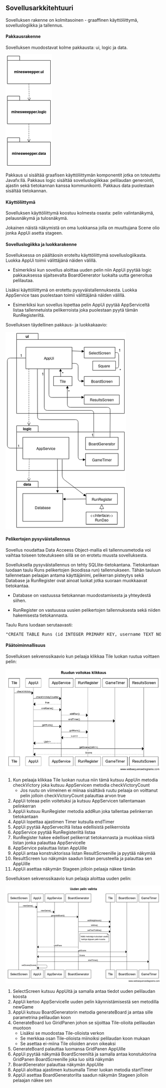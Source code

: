 ## Sovellusarkkitehtuuri

Sovelluksen rakenne on kolmitasoinen - graaffinen käyttöliittymä, sovelluslogiikka ja tallennus.

#### Pakkausrakenne

Sovelluksen muodostavat kolme pakkausta: ui, logic ja data.

![Pakkausrakenne](/dokumentaatio/kuvat/rakenne.png "Pakkausrakenne")

Pakkaus ui sisältää graafisen käyttöliittymän komponentit jotka on toteutettu Javafx:llä. Pakkaus logic sisältää sovelluslogiikkaa: pelilaudan generointi, ajastin sekä tietokannan kanssa kommunikointi. Pakkaus data puolestaan sisältää tietokannan.

#### Käyttöliittymä 

Sovelluksen käyttöliittymä koostuu kolmesta osasta: pelin valintanäkymä, pelausnäkymä ja tulosnäkymä.

Jokainen näistä näkymistä on oma luokkansa jolla on muuttujana Scene olio jonka AppUi asetta stageen.

#### Sovelluslogiikka ja luokkarakenne

Sovelluksessa on päältäosin eroteltu käyttöliittymä sovelluslogiikasta. Luokka AppUi toimii välittäjänä näiden välillä. 

* Esimerkiksi kun sovellus aloittaa uuden pelin niin AppUi pyytää logic pakkauksessa sijaitsevalta BoardGenerator luokalta uutta generoitua pelilautaa.

Lisäksi käyttöliittymä on erotettu pysyväistallennuksesta. Luokka AppService taas puolestaan toimii välittäjänä näiden välillä.

* Esimerkiksi kun sovellus lopettaa pelin AppUi pyytää AppServiceltä listaa tallennetuista pelikerroista joka puolestaan pyytä tämän RunRegisteriltä. 

Sovelluksen täydellinen pakkaus- ja luokkakaavio:

![Luokka/pakkauskaavio](/dokumentaatio/kuvat/luokka_pakkauskaavio.png "Luokka/pakkauskaavio")

#### Pelikertojen pysyväistallennus

Sovellus noudattaa Data Acceess Object-mallia eli tallennusmetodia voi vaihtaa toiseen toteutukseen sillä se on erotetu muusta sovelluksesta. 

Sovelluksella pysyväistallennus on tehty SQLlite-tietokantana. Tietokantaan luodaan taulu Runs pelikertojen (koodissa run) tallennukseen. Tähän tauluun tallennetaan pelaajan antama käyttäjänimi, pelikerran pisteytys sekä  Database ja RunRegister ovat ainoat luokat jotka suoraan muokkaavat tietokantaa. 

* Database on vastuussa tietokannan muodostamisesta ja yhteydestä siihen. 

* RunRegister on vastuussa uusien pelikertojen tallennuksesta sekä niiden hakemisesta tietokannasta.

Taulu Runs luodaan serutaavasti:

<pre>
"CREATE TABLE Runs (id INTEGER PRIMARY KEY, username TEXT NOT NULL, score INTEGER, time DECIMAL (5, 2))"
</pre>


#### Päätoiminnallisuus

Sovelluksen sekvenssikaavio kun pelaaja klikkaa Tile luokan ruutua voittaen pelin:

![voitto_sekvenssikaavio](/dokumentaatio/kuvat/voitto_sekvenssikaavio.png "voitto_sekvenssikaavio")

1. Kun pelaaja klikkaa Tile luokan ruutua niin tämä kutsuu AppUin metodia checkVictory joka kutsuu AppServicen metodia checkVictoryCount 
    * Jos ruutu on viimeinen ei miinaa sisältävä ruutu pelaaja on voittanut pelin jolloin checkVictoryCount palauttaa arvon true
1. AppUi toteaa pelin voitetuksi ja kutsuu AppServicen tallentamaan pelinkerran
1. AppUi kutsuu RunRegister metodia addRun joka tallentaa pelinkerran tietokantaan
1. AppUi lopettaa ajastimen Timer kutsulla endTimer 
1. AppUi pyytää AppServeciltä listaa edellisistä pelikerroista
1. AppService pyytää RunRegisteriltä listaa 
1. RunRegister hakee edelliset pelikerrat tietokannasta ja muokkaa niistä listan jonka palauttaa AppServicelle
1. AppService palauttaa listan AppUille
2. AppUi antaa konstruktorissa listan ResultScreenille ja pyytää näkymää
1. ResultScreen luo näkymän saadun listan perusteella ja palauttaa sen AppUille
1. AppUi asettaa näkymän Stageen jolloin pelaaja näkee tämän


Sovelluksen sekvenssikaavio kun pelaaja aloittaa uuden pelin:

![uusi_peli_sekvenssikaavio](/dokumentaatio/kuvat/uusi_peli_sekvenssikaavio.png "uusi_peli_sekvenssikaavio")

1. SelectScreen kutsuu AppUitä ja samalla antaa tiedot uuden pelilaudan koosta
1. AppUi kertoo AppServicelle uuden pelin käynnistämisestä sen metodilla newGame
1. AppUi kutsuu BoardGeneratorin metodia generateBoard ja antaa sille parametrina pelilaudan koon
1. GenerateBoard luo GiridPanen johon se sijoittaa Tile-olioita pelilaudan muotoon
    * Lisäksi se muodostaa Tile-olioista verkon 
    * Se merkkaa osan Tile-olioista miinoiksi pelilaudan koon mukaan
    * Se asettaa ei-miina Tile olioiden arvon oikeaksi
1. GenerateBoard palauttaa luomansa GridPanen AppUille
1. AppUi pyytää näkymää BoardScreeniltä ja samalla antaa konstuktorina GridPanen BoardScreenille joka luo siitä näkymän
1. BoardGenerator palauttaa näkymän AppUille
1. AppUi aloittaa ajastimen kutsumalla Timer luokan metodia startTimer
1. AppUi asettaa BoardGeneratorilta saadun näkymän Stageen jolloin pelaajan näkee sen